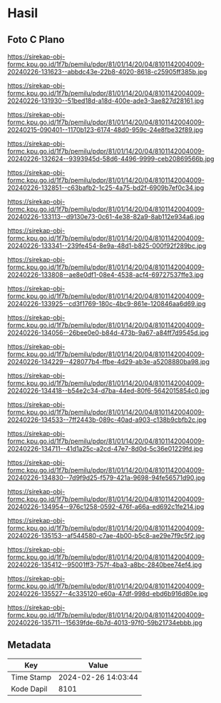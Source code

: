 # Hasil

## Foto C Plano

https://sirekap-obj-formc.kpu.go.id/1f7b/pemilu/pdpr/81/01/14/20/04/8101142004009-20240226-131623--abbdc43e-22b8-4020-8618-c25905ff385b.jpg

https://sirekap-obj-formc.kpu.go.id/1f7b/pemilu/pdpr/81/01/14/20/04/8101142004009-20240226-131930--51bed18d-a18d-400e-ade3-3ae827d28161.jpg

https://sirekap-obj-formc.kpu.go.id/1f7b/pemilu/pdpr/81/01/14/20/04/8101142004009-20240215-090401--1170b123-6174-48d0-959c-24e8fbe32f89.jpg

https://sirekap-obj-formc.kpu.go.id/1f7b/pemilu/pdpr/81/01/14/20/04/8101142004009-20240226-132624--9393945d-58d6-4496-9999-ceb20869566b.jpg

https://sirekap-obj-formc.kpu.go.id/1f7b/pemilu/pdpr/81/01/14/20/04/8101142004009-20240226-132851--c63bafb2-1c25-4a75-bd2f-6909b7ef0c34.jpg

https://sirekap-obj-formc.kpu.go.id/1f7b/pemilu/pdpr/81/01/14/20/04/8101142004009-20240226-133113--d9130e73-0c61-4e38-82a9-8ab112e934a6.jpg

https://sirekap-obj-formc.kpu.go.id/1f7b/pemilu/pdpr/81/01/14/20/04/8101142004009-20240226-133341--239fe454-8e9a-48d1-b825-000f92f289bc.jpg

https://sirekap-obj-formc.kpu.go.id/1f7b/pemilu/pdpr/81/01/14/20/04/8101142004009-20240226-133808--ae8e0df1-08e4-4538-acf4-69727537ffe3.jpg

https://sirekap-obj-formc.kpu.go.id/1f7b/pemilu/pdpr/81/01/14/20/04/8101142004009-20240226-133925--cd3f1769-180c-4bc9-861e-120846aa6d69.jpg

https://sirekap-obj-formc.kpu.go.id/1f7b/pemilu/pdpr/81/01/14/20/04/8101142004009-20240226-134056--26bee0e0-b84d-473b-9a67-a84ff7d9545d.jpg

https://sirekap-obj-formc.kpu.go.id/1f7b/pemilu/pdpr/81/01/14/20/04/8101142004009-20240226-134229--428077b4-ffbe-4d29-ab3e-a5208880ba98.jpg

https://sirekap-obj-formc.kpu.go.id/1f7b/pemilu/pdpr/81/01/14/20/04/8101142004009-20240226-134418--b54e2c34-d7ba-44ed-80f6-5642015854c0.jpg

https://sirekap-obj-formc.kpu.go.id/1f7b/pemilu/pdpr/81/01/14/20/04/8101142004009-20240226-134533--7ff2443b-089c-40ad-a903-c138b9cbfb2c.jpg

https://sirekap-obj-formc.kpu.go.id/1f7b/pemilu/pdpr/81/01/14/20/04/8101142004009-20240226-134711--41d1a25c-a2cd-47e7-8d0d-5c36e01229fd.jpg

https://sirekap-obj-formc.kpu.go.id/1f7b/pemilu/pdpr/81/01/14/20/04/8101142004009-20240226-134830--7d9f9d25-f579-421a-9698-94fe56571d90.jpg

https://sirekap-obj-formc.kpu.go.id/1f7b/pemilu/pdpr/81/01/14/20/04/8101142004009-20240226-134954--976c1258-0592-476f-a66a-ed692c1fe214.jpg

https://sirekap-obj-formc.kpu.go.id/1f7b/pemilu/pdpr/81/01/14/20/04/8101142004009-20240226-135153--af544580-c7ae-4b00-b5c8-ae29e7f9c5f2.jpg

https://sirekap-obj-formc.kpu.go.id/1f7b/pemilu/pdpr/81/01/14/20/04/8101142004009-20240226-135412--95001ff3-757f-4ba3-a8bc-2840bee74ef4.jpg

https://sirekap-obj-formc.kpu.go.id/1f7b/pemilu/pdpr/81/01/14/20/04/8101142004009-20240226-135527--4c335120-e60a-47df-998d-ebd6b916d80e.jpg

https://sirekap-obj-formc.kpu.go.id/1f7b/pemilu/pdpr/81/01/14/20/04/8101142004009-20240226-135711--15639fde-6b7d-4013-97f0-59b21734ebbb.jpg


## Metadata

| Key        | Value               |
| ---------- | ------------------- |
| Time Stamp | 2024-02-26 14:03:44 |
| Kode Dapil | 8101                |



